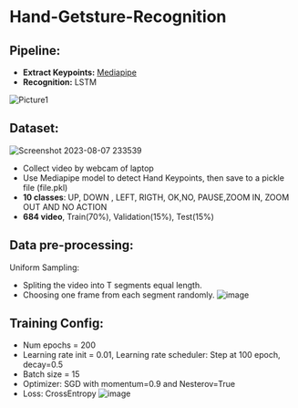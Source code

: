 # Hand-Getsture-Recognition
## Pipeline:  
* **Extract Keypoints:** [Mediapipe](https://developers.google.com/mediapipe)  
* **Recognition:** LSTM

![Picture1](https://github.com/TanNguyen2812/Hand-Getsture-Recognition/assets/141646071/f1026456-74c7-49d5-a4d6-181359f24e38)

## Dataset:  

![Screenshot 2023-08-07 233539](https://github.com/TanNguyen2812/Hand-Getsture-Recognition/assets/141646071/c6a2e9c9-08a3-4993-8faa-24e9c4f1e6f0)

* Collect video by webcam of laptop
* Use Mediapipe model to detect Hand Keypoints, then save to a pickle file (file.pkl)
* **10 classes**: UP, DOWN , LEFT, RIGTH, OK,NO, PAUSE,ZOOM IN, ZOOM OUT AND NO ACTION
* **684 video**, Train(70%), Validation(15%), Test(15%)
## Data pre-processing: 
Uniform Sampling: 
* Spliting the video into T segments equal length.  
* Choosing one frame from each segment randomly.
![image](https://github.com/TanNguyen2812/Hand-Getsture-Recognition/assets/141646071/be9a19c7-7295-4287-8d6e-c7a9334576bf)

## Training Config: 
* Num epochs = 200
* Learning rate init = 0.01, Learning rate scheduler: Step at 100 epoch, decay=0.5
* Batch size = 15
* Optimizer: SGD with momentum=0.9 and Nesterov=True
* Loss: CrossEntropy
 ![image](https://github.com/TanNguyen2812/Hand-Getsture-Recognition/assets/141646071/ab070d85-b2b2-4d04-b398-ee815fd05770)

